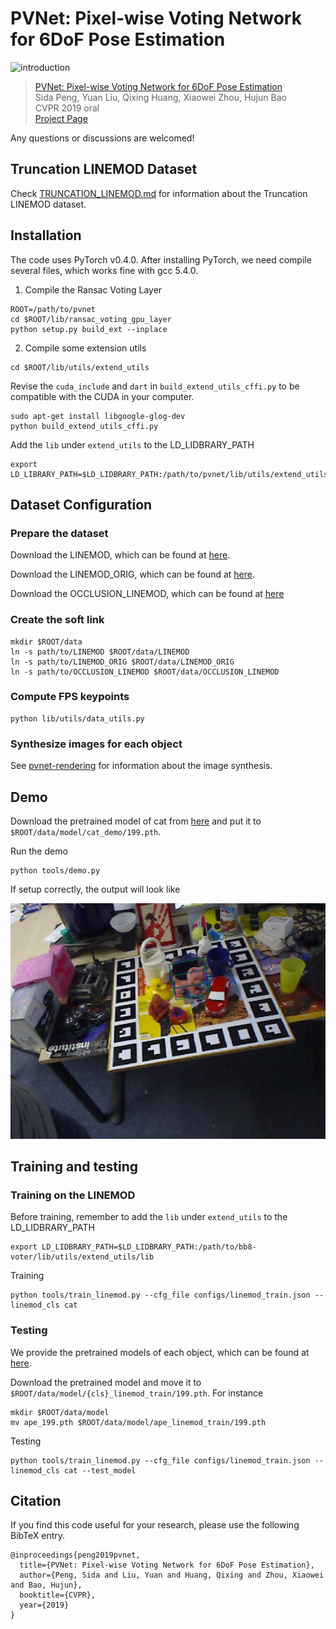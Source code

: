 # PVNet: Pixel-wise Voting Network for 6DoF Pose Estimation

![introduction](./assets/introduction.png)

> [PVNet: Pixel-wise Voting Network for 6DoF Pose Estimation](https://arxiv.org/pdf/1812.11788.pdf)  
> Sida Peng, Yuan Liu, Qixing Huang, Xiaowei Zhou, Hujun Bao   
> CVPR 2019 oral  
> [Project Page](https://zju-3dv.github.io/pvnet)

Any questions or discussions are welcomed!

## Truncation LINEMOD Dataset

Check [TRUNCATION_LINEMOD.md](TRUNCATION_LINEMOD.md) for information about the Truncation LINEMOD dataset.

## Installation

The code uses PyTorch v0.4.0. After installing PyTorch, we need compile several files, which works fine with gcc 5.4.0.

1. Compile the Ransac Voting Layer

```
ROOT=/path/to/pvnet
cd $ROOT/lib/ransac_voting_gpu_layer
python setup.py build_ext --inplace
```

2. Compile some extension utils

```
cd $ROOT/lib/utils/extend_utils
```

Revise the `cuda_include` and `dart` in `build_extend_utils_cffi.py` to be compatible with the CUDA in your computer.

```
sudo apt-get install libgoogle-glog-dev
python build_extend_utils_cffi.py
```

Add the `lib` under `extend_utils` to the LD_LIDBRARY_PATH

```
export LD_LIBRARY_PATH=$LD_LIDBRARY_PATH:/path/to/pvnet/lib/utils/extend_utils/lib
```

## Dataset Configuration

### Prepare the dataset

Download the LINEMOD, which can be found at [here](https://1drv.ms/u/s!AtZjYZ01QjphgQ56t4wCharVSfxL).

Download the LINEMOD_ORIG, which can be found at [here](http://campar.in.tum.de/Main/StefanHinterstoisser).

Download the OCCLUSION_LINEMOD, which can be found at [here](https://cloudstore.zih.tu-dresden.de/index.php/s/a65ec05fedd4890ae8ced82dfcf92ad8/download)

### Create the soft link

```
mkdir $ROOT/data
ln -s path/to/LINEMOD $ROOT/data/LINEMOD
ln -s path/to/LINEMOD_ORIG $ROOT/data/LINEMOD_ORIG
ln -s path/to/OCCLUSION_LINEMOD $ROOT/data/OCCLUSION_LINEMOD
```

### Compute FPS keypoints

```
python lib/utils/data_utils.py
```

### Synthesize images for each object

See [pvnet-rendering](https://github.com/zju-3dv/pvnet-rendering) for information about the image synthesis.

## Demo

Download the pretrained model of cat from [here](https://1drv.ms/u/s!AtZjYZ01QjphgQkDZa7fyvvaD7P6) and put it to `$ROOT/data/model/cat_demo/199.pth`. 

Run the demo

```
python tools/demo.py
```

If setup correctly, the output will look like

![cat](./assets/cat.png)

## Training and testing

### Training on the LINEMOD

Before training, remember to add the `lib` under `extend_utils` to the LD_LIDBRARY_PATH

```
export LD_LIDBRARY_PATH=$LD_LIDBRARY_PATH:/path/to/bb8-voter/lib/utils/extend_utils/lib
```

Training

```
python tools/train_linemod.py --cfg_file configs/linemod_train.json --linemod_cls cat
```

### Testing

We provide the pretrained models of each object, which can be found at [here](https://1drv.ms/f/s!AtZjYZ01QjphgQBQDQghxjbkik5f).

Download the pretrained model and move it to `$ROOT/data/model/{cls}_linemod_train/199.pth`. For instance

```
mkdir $ROOT/data/model
mv ape_199.pth $ROOT/data/model/ape_linemod_train/199.pth
```

Testing

```
python tools/train_linemod.py --cfg_file configs/linemod_train.json --linemod_cls cat --test_model
```

## Citation

If you find this code useful for your research, please use the following BibTeX entry.

```
@inproceedings{peng2019pvnet,
  title={PVNet: Pixel-wise Voting Network for 6DoF Pose Estimation},
  author={Peng, Sida and Liu, Yuan and Huang, Qixing and Zhou, Xiaowei and Bao, Hujun},
  booktitle={CVPR},
  year={2019}
}
```

